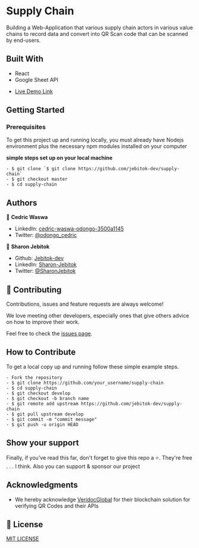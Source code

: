 # Supply Chain

Building a Web-Application that various supply chain actors in various value chains to record data and convert into QR Scan code that can be scanned by end-users.

## Built With
- React
- Google Sheet API

<!-- ## Live Project -->

- [Live Demo Link](https://supplychainqr.netlify.app/)

<!-- - [Video](https://www.loom.com/share/459aebb647ef46daab87de530ccd8970)

![screenshot](./app/assets/images/twitter-prof.png) -->

## Getting Started

### Prerequisites

To get this project up and running locally, you must already have Nodejs environment plus the necessary npm modules installed on your computer

**simple steps set up on your local machine**

```
- $ git clone `$ git clone https://github.com/jebitok-dev/supply-chain`
- $ git checkout master
- $ cd supply-chain
```

<!-- ### Run Tests -->

## Authors

👤 **Cedric Waswa**

- LinkedIn: [cedric-waswa-odongo-3500a1145](https://www.linkedin.com/in/cedric-waswa-odongo-3500a1145)
- Twitter: [@odongo_cedric](https://twitter.com/odongo_cedric)

👤 **Sharon Jebitok**

- Github: [Jebitok-dev](https://github.com/Jebitok-dev)
- LinkedIn: [Sharon-Jebitok](https://www.linkedin.com/in/Sharon-Jebitok)
- Twitter: [@SharonJebitok](https://twitter.com/SharonJebitok)
## 🤝 Contributing

Contributions, issues and feature requests are always welcome!

We love meeting other developers, especially ones that give others advice on how to improve their work.

Feel free to check the [issues page](https://github.com/jebitok-dev/supply-chain/issues).

## How to Contribute

To get a local copy up and running follow these simple example steps.

````
- Fork the repository
- $ git clone https://github.com/your_username/supply-chain
- $ cd supply-chain
- $ git checkout develop
- $ git checkout -b branch name
- $ git remote add upstream https://github.com/jebitok-dev/supply-chain
- $ git pull upstream develop
- $ git commit -m "commit message"
- $ git push -u origin HEAD
````

## Show your support

Finally, if you've read this far, don't forget to give this repo a ⭐️. They're free . . . I think. Also you can support & sponsor our project

## Acknowledgments

- We hereby acknowledge [VeridocGlobal](https://veridocglobal.com/) for their blockchain solution for verifying QR Codes and their APIs 

## 📝 License

[MIT LICENSE](mit-license.org)
